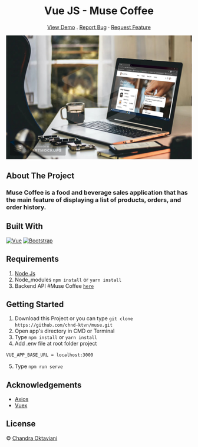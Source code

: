 <h1 align='center'>Vue JS - Muse Coffee</h1>
  <p align="center">
    <a href="https://muse-coffee-net.netlify.app/">View Demo</a>
    .
    <a href="https://github.com/chnd-ktvn/muse">Report Bug</a>
    ·
    <a href="https://github.com/chnd-ktvn/muse">Request Feature</a>
  </p>

![Image Banner](https://raw.githubusercontent.com/chnd-ktvn/muse/master/src/assets/muse-img.jpg)

## About The Project

### Muse Coffee is a food and beverage sales application that has the main feature of displaying a list of products, orders, and order history.

## Built With

[![Vue](https://img.shields.io/badge/Vue-v2.6.11-green)](https://github.com/vuejs/vue)
[![Bootstrap](https://img.shields.io/badge/Bootstrap-v4.5.x-blue)](https://github.com/bootstrap-vue/bootstrap-vue)

## Requirements

1. <a href="https://nodejs.org/en/download/">Node Js</a>
2. Node_modules `npm install` or `yarn install`
3. Backend API #Muse Coffee [`here`](https://https://github.com/chnd-ktvn/MuseCoffee)

## Getting Started

1. Download this Project or you can type `git clone https://github.com/chnd-ktvn/muse.git`
2. Open app's directory in CMD or Terminal
3. Type `npm install` or `yarn install`
4. Add .env file at root folder project

```sh
VUE_APP_BASE_URL = localhost:3000
```

5. Type `npm run serve`

## Acknowledgements

- [Axios](https://www.npmjs.com/package/axios)
- [Vuex](https://vuex.vuejs.org/)

## License

© [Chandra Oktaviani](https://github.com/chnd-ktvn/)